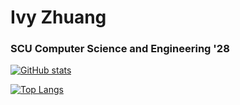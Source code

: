 # Ivy Zhuang

### SCU Computer Science and Engineering '28

[![GitHub stats](https://github-readme-stats.vercel.app/api?username=purple-affogato&theme=dracula&hide_rank=true&disable_animations=true&hide=stars,issues&custom_title=My%20Stats&show_icons=true)](https://github.com/anuraghazra/github-readme-stats)

[![Top Langs](https://github-readme-stats.vercel.app/api/top-langs/?username=purple-affogato&theme=dracula&disable_animations=true&size_weight=0.1&count_weight=0.9&layout=compact&hide=GDScript)](https://github.com/anuraghazra/github-readme-stats)
<!--
**purple-affogato/purple-affogato** is a ✨ _special_ ✨ repository because its `README.md` (this file) appears on your GitHub profile.

Here are some ideas to get you started:

- 🔭 I’m currently working on ...
- 🌱 I’m currently learning ...
- 👯 I’m looking to collaborate on ...
- 🤔 I’m looking for help with ...
- 💬 Ask me about ...
- 📫 How to reach me: ...
- 😄 Pronouns: ...
- ⚡ Fun fact: ...
-->
